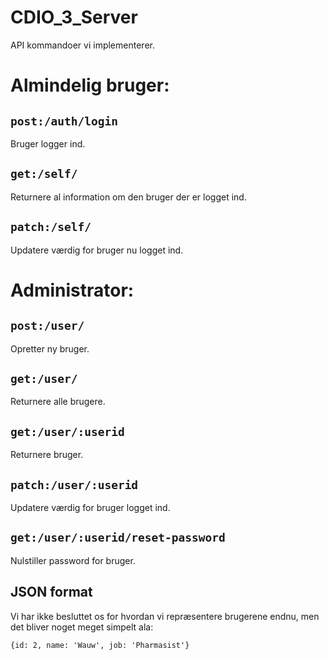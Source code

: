 # CDIO_3_Server


API kommandoer vi implementerer.

# Almindelig bruger:

## `post:/auth/login`
Bruger logger ind.

## `get:/self/`
Returnere al information om den bruger der er logget ind.

## `patch:/self/`
Updatere værdig for bruger nu logget ind.

# Administrator:

## `post:/user/`
Opretter ny bruger.

## `get:/user/`
Returnere alle brugere.

## `get:/user/:userid`
Returnere bruger.

## `patch:/user/:userid`
Updatere værdig for bruger logget ind.

## `get:/user/:userid/reset-password`
Nulstiller password for bruger.
	

## JSON format

Vi har ikke besluttet os for hvordan vi repræsentere brugerene endnu, men det bliver noget meget simpelt ala:

`{id: 2, name: 'Wauw', job: 'Pharmasist'}`
